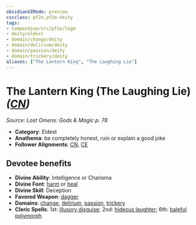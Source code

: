 ```yaml
---
obsidianUIMode: preview
cssclass: pf2e,pf2e-deity
tags:
- compendium/src/pf2e/logm
- deity/eldest
- domain/change/deity
- domain/delirium/deity
- domain/passion/deity
- domain/trickery/deity
aliases: ["The Lantern King", "The Laughing Lie"]
---
```

# The Lantern King (The Laughing Lie) *([CN](/rules/traits/chaotic-neutral-b1.md))*  
*Source: Lost Omens: Gods & Magic p. 78*  

- **Category**: Eldest
- **Anathema**: be completely honest, ruin or explain a good joke
- **Follower Alignments**: [CN](/rules/traits/chaotic-neutral-b1.md), [CE](/rules/traits/chaotic-evil-b1.md)

## Devotee benefits

- **Divine Ability**: Intelligence or Charisma
- **Divine Font**: [harm](/compendium/spells/harm.md) or [heal](/compendium/spells/heal.md)
- **Divine Skill**: Deception
- **Favored Weapon**: [dagger](/compendium/equipment/items/dagger.md)
- **Domains**: [change](/compendium/setting/domains.md#Change), [delirium](/compendium/setting/domains.md#Delirium), [passion](/compendium/setting/domains.md#Passion), [trickery](/compendium/setting/domains.md#Trickery)
- **Cleric Spells**: 1st: [illusory disguise](/compendium/spells/illusory-disguise.md); 2nd: [hideous laughter](/compendium/spells/hideous-laughter.md); 6th: [baleful polymorph](/compendium/spells/baleful-polymorph.md)